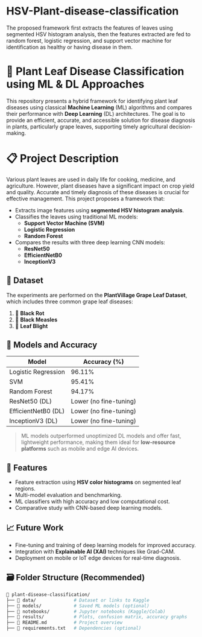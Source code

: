 # HSV-Plant-disease-classification
 The proposed framework first extracts the features of leaves  using segmented HSV histogram analysis, then the features  extracted are fed to random forest, logistic regression, and  support vector machine for identification as healthy or having  disease in them.
# 🌿 Plant Leaf Disease Classification using ML & DL Approaches
This repository presents a hybrid framework for identifying plant leaf diseases using classical **Machine Learning** (ML) algorithms and compares their performance with **Deep Learning** (DL) architectures. The goal is to provide an efficient, accurate, and accessible solution for disease diagnosis in plants, particularly grape leaves, supporting timely agricultural decision-making.
# 📋 Project Description
Various plant leaves are used in daily life for cooking, medicine, and agriculture. However, plant diseases have a significant impact on crop yield and quality. Accurate and timely diagnosis of these diseases is crucial for effective management.
This project proposes a framework that:
- Extracts image features using **segmented HSV histogram analysis**.
- Classifies the leaves using traditional ML models:
  - **Support Vector Machine (SVM)**
  - **Logistic Regression**
  - **Random Forest**
- Compares the results with three deep learning CNN models:
  - **ResNet50**
  - **EfficientNetB0**
  - **InceptionV3**
## 🧪 Dataset
The experiments are performed on the **PlantVillage Grape Leaf Dataset**, which includes three common grape leaf diseases:
1. 🍇 **Black Rot**
2. 🍇 **Black Measles**
3. 🍇 **Leaf Blight**
## 🧠 Models and Accuracy
| Model              | Accuracy (%) |
|-------------------|--------------|
| Logistic Regression | 96.11%       |
| SVM                | 95.41%       |
| Random Forest      | 94.17%       |
| ResNet50 (DL)      | Lower (no fine-tuning) |
| EfficientNetB0 (DL)| Lower (no fine-tuning) |
| InceptionV3 (DL)   | Lower (no fine-tuning) |
> ML models outperformed unoptimized DL models and offer fast, lightweight performance, making them ideal for **low-resource platforms** such as mobile and edge AI devices.
## 🧰 Features

- Feature extraction using **HSV color histograms** on segmented leaf regions.
- Multi-model evaluation and benchmarking.
- ML classifiers with high accuracy and low computational cost.
- Comparative study with CNN-based deep learning models.
## 📈 Future Work
- Fine-tuning and training of deep learning models for improved accuracy.
- Integration with **Explainable AI (XAI)** techniques like Grad-CAM.
- Deployment on mobile or IoT edge devices for real-time diagnosis.
## 🗃️ Folder Structure (Recommended)
```bash
📂 plant-disease-classification/
├── 📁 data/              # Dataset or links to Kaggle
├── 📁 models/            # Saved ML models (optional)
├── 📁 notebooks/         # Jupyter notebooks (Kaggle/Colab)
├── 📁 results/           # Plots, confusion matrix, accuracy graphs
├── 📄 README.md          # Project overview
├── 📄 requirements.txt   # Dependencies (optional)
